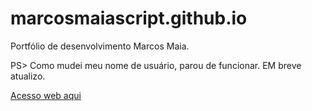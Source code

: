# marcosmaiascript.github.io
Portfólio de desenvolvimento Marcos Maia.

PS> Como mudei meu nome de usuário, parou de funcionar. EM breve atualizo.

[Acesso web aqui](https://marcosmaiascript.github.io/)
